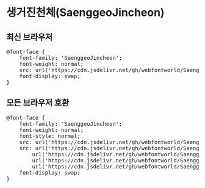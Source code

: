 # 생거진천체(SaenggeoJincheon)

## 최신 브라우저
<pre>
@font-face {
    font-family: 'SaenggeoJincheon';
    font-weight: normal;
    src: url('https://cdn.jsdelivr.net/gh/webfontworld/SaenggeoJincheon/SaenggeoJincheon.woff2') format('woff2');
    font-display: swap;
}
</pre>

## 모든 브라우저 호환
<pre>
@font-face {
    font-family: 'SaenggeoJincheon';
    font-weight: normal;
    font-style: normal;
    src: url('https://cdn.jsdelivr.net/gh/webfontworld/SaenggeoJincheon/SaenggeoJincheon.eot');
    src: url('https://cdn.jsdelivr.net/gh/webfontworld/SaenggeoJincheon/SaenggeoJincheon.eot?#iefix') format('embedded-opentype'),
        url('https://cdn.jsdelivr.net/gh/webfontworld/SaenggeoJincheon/SaenggeoJincheon.woff2') format('woff2'),
        url('https://cdn.jsdelivr.net/gh/webfontworld/SaenggeoJincheon/SaenggeoJincheon.woff') format('woff'),
        url('https://cdn.jsdelivr.net/gh/webfontworld/SaenggeoJincheon/SaenggeoJincheon.ttf') format("truetype");
    font-display: swap;
}
</pre>
